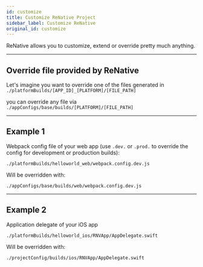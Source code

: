 ```yaml
---
id: customize
title: Customize ReNative Project
sidebar_label: Customize ReNative
original_id: customize
---
```




ReNative allows you to customize, extend or override pretty much anything.

---
## Override file provided by ReNative

Let's imagine you want to override one of the files generated in `./platformBuilds/[APP_ID]_[PLATFORM]/[FILE_PATH]`

you can override any file via `./appConfigs/base/builds/[PLATFORM]/[FILE_PATH]`

---
## Example 1

Webpack config file of your web app (use `.dev.` or `.prod.` to override the config for development or production builds):

`./platformBuilds/helloworld_web/webpack.config.dev.js`

Will be overridden with:

`./appConfigs/base/builds/web/webpack.config.dev.js`

---
## Example 2

Application delegate of your iOS app

`./platformBuilds/helloworld_ios/RNVApp/AppDelegate.swift`

Will be overridden with:

`./projectConfig/builds/ios/RNVApp/AppDelegate.swift`
